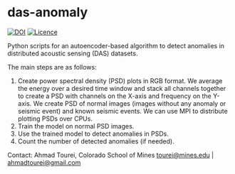 # das-anomaly
[![DOI](https://zenodo.org/badge/823391484.svg)](https://zenodo.org/doi/10.5281/zenodo.12747212)
[![Licence](https://www.gnu.org/graphics/lgplv3-88x31.png)](https://www.gnu.org/licenses/lgpl.html)

Python scripts for an autoencoder-based algorithm to detect anomalies in distributed acoustic sensing (DAS) datasets.

The main steps are as follows:
1. Create power spectral density (PSD) plots in RGB format. We average the energy over a desired time window and stack all channels together to create a PSD with channels on the X-axis and frequency on the Y-axis. We create PSD of normal images (images without any anomaly or seismic event) and known seismic events. We can use MPI to distribute plotting PSDs over CPUs. 
2. Train the model on normal PSD images. 
3. Use the trained model to detect anomalies in PSDs.
4. Count the number of detected anomalies (if needed).

Contact: Ahmad Tourei, Colorado School of Mines
tourei@mines.edu | ahmadtourei@gmail.com
